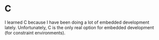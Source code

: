 # C

I learned C because I have been doing a lot of embedded development lately. Unfortunately, C is the only real option for embedded development (for constraint environments).
